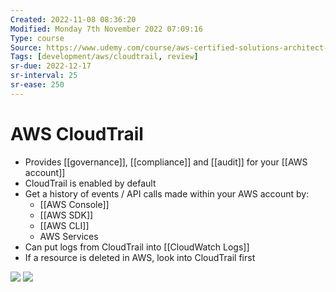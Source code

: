 ```yaml
---
Created: 2022-11-08 08:36:20
Modified: Monday 7th November 2022 07:09:16
Type: course
Source: https://www.udemy.com/course/aws-certified-solutions-architect-associate-saa-c01/?xref=E0Aed11STH4LPUQvCz0GJFABTmM=
Tags: [development/aws/cloudtrail, review]
sr-due: 2022-12-17
sr-interval: 25
sr-ease: 250
---
```


# AWS CloudTrail

- Provides [[governance]], [[compliance]] and [[audit]] for your [[AWS account]]
- CloudTrail is enabled by default
- Get a history of events / API calls made within your AWS account by:
    - [[AWS Console]]
    - [[AWS SDK]]
    - [[AWS CLI]]
    - AWS Services
- Can put logs from CloudTrail into [[CloudWatch Logs]]
- If a resource is deleted in AWS, look into CloudTrail first

![](2020-01-01-13-53-38.png)
![](2020-01-01-13-59-27.png)